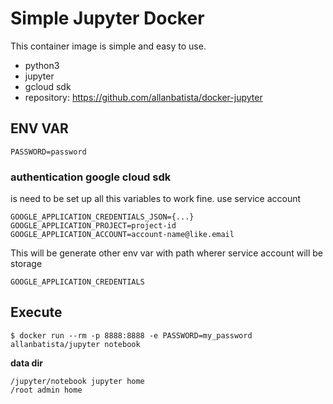 # Simple Jupyter Docker

This container image is simple and easy to use. 

* python3
* jupyter
* gcloud sdk
* repository: https://github.com/allanbatista/docker-jupyter

## ENV VAR

    PASSWORD=password

### authentication google cloud sdk

is need to be set up all this variables to work fine. use service account

    GOOGLE_APPLICATION_CREDENTIALS_JSON={...}
    GOOGLE_APPLICATION_PROJECT=project-id
    GOOGLE_APPLICATION_ACCOUNT=account-name@like.email

This will be generate other env var with path wherer service account will be storage

    GOOGLE_APPLICATION_CREDENTIALS

## Execute

    $ docker run --rm -p 8888:8888 -e PASSWORD=my_password allanbatista/jupyter notebook

**data dir**

    /jupyter/notebook jupyter home
    /root admin home
